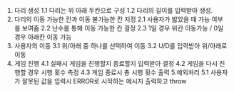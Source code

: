 1. 다리 생성
    1.1 다리는 위 아래 두칸으로 구성
    1.2 다리의 길이를 입력받아 생성.
2. 다리의 이동 가능한 칸과 이동 불가능한 칸 지정
    2.1 사용자가 밟았을 때 가능 여부를 보여줌
    2.2 난수를 통해 이동 가능한 칸 결정
    2.3 1일 경우 위칸 이동가능 / 0일 경우 아래칸 이동 가능
3. 사용자의 이동
    3.1 위/아래 중 하나를 선택하여 이동
    3.2 U/D를 입력받아 위/아래로 이동
4. 게임 진행
    4.1 실패시 게임을 진행할지 종료할지 입력받아 결정
    4.2 게임을 다시 진행할 경우 시행 횟수 측정
    4.3 게임 종료시 총 시행 횟수 출력
5.예외처리
    5.1 사용자가 잘못된 값을 입력시 ERROR로 시작하는 메시지 출력하고 throw